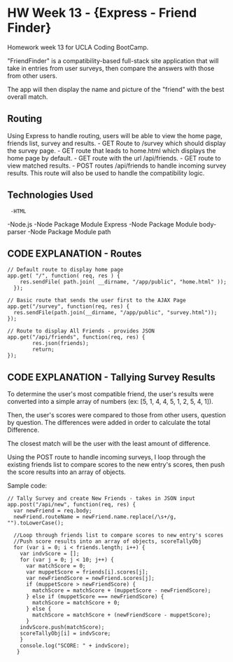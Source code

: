 # HW Week 13 - {Express - Friend Finder}
Homework week 13 for UCLA Coding BootCamp.

"FriendFinder" is a compatibility-based full-stack site application that will take in entries from user surveys, then compare the answers with those from other users. 

The app will then display the name and picture of the "friend" with the best overall match.

## Routing
Using Express to handle routing, users will be able to view the home page, friends list, survey and results.
    - GET Route to /survey which should display the survey page.
    - GET route that leads to home.html which displays the home page by default.
    - GET route with the url /api/friends.
    - GET route to view matched results.
    - POST routes /api/friends to handle incoming survey results. This route will also be used to handle the compatibility logic.

## Technologies Used
	 -HTML
   -Node.js
	 -Node Package Module Express
	 -Node Package Module body-parser
	 -Node Package Module path


## CODE EXPLANATION - Routes
```
// Default route to display home page
app.get( "/", function( req, res ) {
    res.sendFile( path.join( __dirname, "/app/public", "home.html" ));
  });

// Basic route that sends the user first to the AJAX Page
app.get("/survey", function(req, res) {
  res.sendFile(path.join(__dirname, "/app/public", "survey.html"));
});

// Route to display All Friends - provides JSON
app.get("/api/friends", function(req, res) {
        res.json(friends);
        return;
});
```


## CODE EXPLANATION - Tallying Survey Results
To determine the user's most compatible friend, the user's results were converted into a simple array of numbers (ex: [5, 1, 4, 4, 5, 1, 2, 5, 4, 1]).

Then, the user's scores were compared to those from other users, question by question.  The differences were added in order to calculate the total Difference.

The closest match will be the user with the least amount of difference.

Using the POST route to handle incoming surveys, I loop through the existing friends list to compare scores to the new entry's scores, then push the score results into an array of objects.

Sample code:

```
// Tally Survey and create New Friends - takes in JSON input
app.post("/api/new", function(req, res) {
  var newFriend = req.body;
  newFriend.routeName = newFriend.name.replace(/\s+/g, "").toLowerCase();

  //Loop through friends list to compare scores to new entry's scores
  //Push score results into an array of objects, scoreTallyObj
  for (var i = 0; i < friends.length; i++) {
    var indvScore = [];
    for (var j = 0; j < 10; j++) {
      var matchScore = 0;
      var muppetScore = friends[i].scores[j];
      var newFriendScore = newFriend.scores[j]; 
      if (muppetScore > newFriendScore) {
        matchScore = matchScore + (muppetScore - newFriendScore);
      } else if (muppetScore === newFriendScore) {
        matchScore = matchScore + 0;
      } else {
        matchScore = matchScore + (newFriendScore - muppetScore);
      }
    indvScore.push(matchScore);
    scoreTallyObj[i] = indvScore;
    }
    console.log("SCORE: " + indvScore);
   }

```

